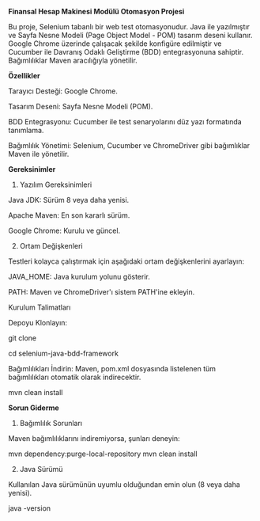 **Finansal Hesap Makinesi Modülü Otomasyon Projesi**

Bu proje, Selenium tabanlı bir web test otomasyonudur. Java ile yazılmıştır ve Sayfa Nesne Modeli (Page Object Model - POM) tasarım deseni kullanır. Google Chrome üzerinde çalışacak şekilde konfigüre edilmiştir ve Cucumber ile Davranış Odaklı Geliştirme (BDD) entegrasyonuna sahiptir. Bağımlılıklar Maven aracılığıyla yönetilir.

**Özellikler**

Tarayıcı Desteği: Google Chrome.

Tasarım Deseni: Sayfa Nesne Modeli (POM).

BDD Entegrasyonu: Cucumber ile test senaryolarını düz yazı formatında tanımlama.

Bağımlılık Yönetimi: Selenium, Cucumber ve ChromeDriver gibi bağımlıklar Maven ile yönetilir.

**Gereksinimler**

1. Yazılım Gereksinimleri

Java JDK: Sürüm 8 veya daha yenisi.

Apache Maven: En son kararlı sürüm.

Google Chrome: Kurulu ve güncel.


2. Ortam Değişkenleri

Testleri kolayca çalıştırmak için aşağıdaki ortam değişkenlerini ayarlayın:

JAVA_HOME: Java kurulum yolunu gösterir.

PATH: Maven ve ChromeDriver'ı sistem PATH'ine ekleyin.

Kurulum Talimatları

Depoyu Klonlayın:

git clone <repository-url>

cd selenium-java-bdd-framework

Bağımlılıkları İndirin:
Maven, pom.xml dosyasında listelenen tüm bağımlılıkları otomatik olarak indirecektir.

mvn clean install

**Sorun Giderme**

1. Bağımlılık Sorunları

Maven bağımlılıklarını indiremiyorsa, şunları deneyin:

mvn dependency:purge-local-repository
mvn clean install

2. Java Sürümü

Kullanılan Java sürümünün uyumlu olduğundan emin olun (8 veya daha yenisi).

java -version
